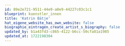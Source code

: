 ```yaml
---
id: 89e2e721-9511-44e9-a0e9-44227c03c1c1
blueprint: kuenstler_innen
title: 'Katrin Bätje'
hat_eigene_website_has_own_website: false
biographie_eintragen_create_artist_s_biography: false
updated_by: b1a43fd3-c865-4122-b6cc-50cfa81a1985
updated_at: 1722198304
---
```

